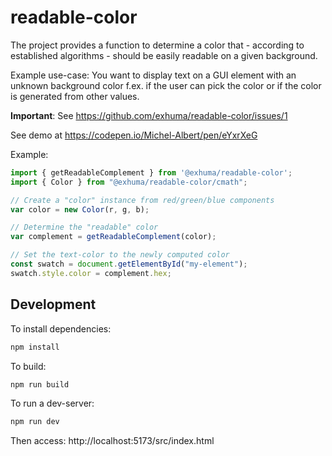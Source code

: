 # readable-color

The project provides a function to determine a color that - according to
established algorithms - should be easily readable on a given background.

Example use-case: You want to display text on a GUI element with an unknown
background color f.ex. if the user can pick the color or if the color is
generated from other values.

**Important**: See https://github.com/exhuma/readable-color/issues/1

See demo at https://codepen.io/Michel-Albert/pen/eYxrXeG

Example:

```javascript
import { getReadableComplement } from '@exhuma/readable-color';
import { Color } from "@exhuma/readable-color/cmath";

// Create a "color" instance from red/green/blue components
var color = new Color(r, g, b);

// Determine the "readable" color
var complement = getReadableComplement(color);

// Set the text-color to the newly computed color
const swatch = document.getElementById("my-element");
swatch.style.color = complement.hex;
```

## Development

To install dependencies:

```bash
npm install
```

To build:

```bash
npm run build
```

To run a dev-server:

```bash
npm run dev
```

Then access: http://localhost:5173/src/index.html
